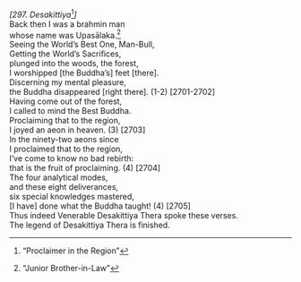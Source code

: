 *\[297. Desakittiya*[^1]*\]*  
Back then I was a brahmin man  
whose name was Upasālaka.[^2]  
Seeing the World’s Best One, Man-Bull,  
Getting the World’s Sacrifices,  
plunged into the woods, the forest,  
I worshipped \[the Buddha’s\] feet \[there\].  
Discerning my mental pleasure,  
the Buddha disappeared \[right there\]. (1-2) \[2701-2702\]  
Having come out of the forest,  
I called to mind the Best Buddha.  
Proclaiming that to the region,  
I joyed an aeon in heaven. (3) \[2703\]  
In the ninety-two aeons since  
I proclaimed that to the region,  
I’ve come to know no bad rebirth:  
that is the fruit of proclaiming. (4) \[2704\]  
The four analytical modes,  
and these eight deliverances,  
six special knowledges mastered,  
\[I have\] done what the Buddha taught! (4) \[2705\]  
Thus indeed Venerable Desakittiya Thera spoke these verses.  
The legend of Desakittiya Thera is finished.  
[^1]: “Proclaimer in the Region”  
[^2]: “Junior Brother-in-Law”
